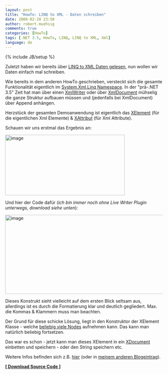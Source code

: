 ```yaml
---
layout: post
title: "HowTo: LINQ to XML - Daten schreiben"
date: 2008-02-28 23:50
author: robert.muehsig
comments: true
categories: [HowTo]
tags: [.NET 3.5, HowTo, LINQ, LINQ to XML, Xml]
language: de
---
```

{% include JB/setup %}
<p>Zuletzt haben wir bereits &#252;ber <a href="{{BASE_PATH}}/2008/02/26/howto-linq-to-xml-daten-lesen/">LINQ to XML Daten gelesen</a>, nun wollen wir Daten einfach mal schreiben.</p>  <p>Wie bereits in dem anderen HowTo geschrieben, versteckt sich die gesamte Funktionalit&#228;t eigentlich im <a href="http://msdn2.microsoft.com/en-us/library/system.xml.linq.aspx">System.Xml.Linq Namespace</a>. In der &quot;pr&#228;-.NET 3.5&quot; Zeit hat man &#252;ber einen <a href="http://msdn2.microsoft.com/en-us/library/system.xml.xmlwriter.aspx">XmlWriter</a> oder &#252;ber <a href="http://msdn2.microsoft.com/de-de/library/system.xml.xmldocument(VS.80).aspx">XmlDocument</a> m&#252;hselig die ganze Struktur aufbauen m&#252;ssen und (jedenfalls bei XmlDocument) &#252;ber Append anh&#228;ngen.</p>  <p>Herzst&#252;ck der gesamten Demoanwendung ist eigentlich das <a href="http://msdn2.microsoft.com/en-us/library/system.xml.linq.xelement.aspx">XElement</a> (f&#252;r die eigentlichen Xml Elemente) &amp; <a href="http://msdn2.microsoft.com/en-us/library/system.xml.linq.xattribute.aspx">XAttribut</a> (f&#252;r Xml Attribute).</p>  <p>Schauen wir uns erstmal das Ergebnis an:</p>  <p><a href="{{BASE_PATH}}/assets/wp-images/image299.png"><img style="border-right: 0px; border-top: 0px; border-left: 0px; border-bottom: 0px" height="193" alt="image" src="{{BASE_PATH}}/assets/wp-images/image-thumb278.png" width="382" border="0" /></a> </p>  <p>Und hier der Code daf&#252;r (<em>ich bin immer noch ohne Live Writer Plugin unterwegs, download siehe unten</em>):</p>  <p><a href="{{BASE_PATH}}/assets/wp-images/image300.png"><img style="border-right: 0px; border-top: 0px; border-left: 0px; border-bottom: 0px" height="252" alt="image" src="{{BASE_PATH}}/assets/wp-images/image-thumb279.png" width="535" border="0" /></a> </p>  <p>Dieses Konstrukt sieht vielleicht auf dem ersten Blick seltsam aus, allerdings ist es durch die Formatierung klar und deutlich gegliedert. Max. die Kommas &amp; Klammern muss man beachten.</p>  <p>Der Grund f&#252;r diese schicke L&#246;sung, liegt in den Konstruktor der XElement Klasse - welche <a href="http://msdn2.microsoft.com/en-us/library/system.xml.linq.xcontainer.nodes.aspx">beliebig viele Nodes</a> aufnehmen kann. Das kann man nat&#252;rlich beliebig fortsetzen. </p>  <p>Das war es schon - jetzt kann man dieses XElement in ein <a href="http://msdn2.microsoft.com/de-de/library/system.xml.linq.xdocument.aspx">XDocument</a> einbetten und speichern - oder den String speichern etc.</p>  <p>Weitere Infos befinden sich z.B. <a href="http://www.hookedonlinq.com/LINQtoXML5MinuteOverview.ashx">hier</a> (oder in <a href="{{BASE_PATH}}/2008/02/26/howto-linq-to-xml-daten-lesen/">meinem anderen Blogeintrag</a>).</p>  <p><strong><a href="{{BASE_PATH}}/assets/files/democode/linqtoxmlwriter/linqtoxmlwriter.zip">[ Download Source Code ]</a></strong></p>
